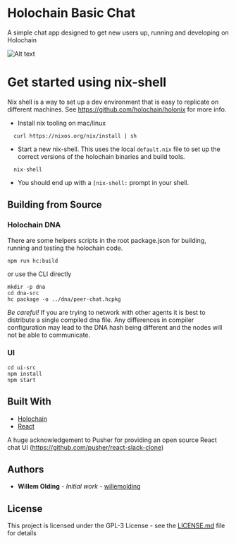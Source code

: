 # Holochain Basic Chat

A simple chat app designed to get new users up, running and developing on Holochain

![Alt text](doc/screen.png?raw=true)

# Get started using nix-shell

Nix shell is a way to set up a dev environment that is easy to replicate on different machines. See https://github.com/holochain/holonix for more info.

- Install nix tooling on mac/linux
```
  curl https://nixos.org/nix/install | sh
```

- Start a new nix-shell. This uses the local `default.nix` file to set up the correct versions of the holochain binaries and build tools.

```
  nix-shell
```

- You should end up with a `[nix-shell:` prompt in your shell.

## Building from Source

### Holochain DNA

There are some helpers scripts in the root package.json for building, running and testing the holochain code.

```
npm run hc:build
```

or use the CLI directly

```
mkdir -p dna
cd dna-src
hc package -o ../dna/peer-chat.hcpkg
```

*Be careful!* If you are trying to network with other agents it is best to distribute a single compiled dna file. Any differences in compiler configuration may lead to the DNA hash being different and the nodes will not be able to communicate.

### UI

```
cd ui-src
npm install
npm start
```

## Built With

* [Holochain](https://developer.holochain.org/)
* [React](https://reactjs.org/)

A huge acknowledgement to Pusher for providing an open source React chat UI (https://github.com/pusher/react-slack-clone)

## Authors

* **Willem Olding** - *Initial work* - [willemolding](https://github.com/willemolding)

## License

This project is licensed under the GPL-3 License - see the [LICENSE.md](LICENSE.md) file for details
